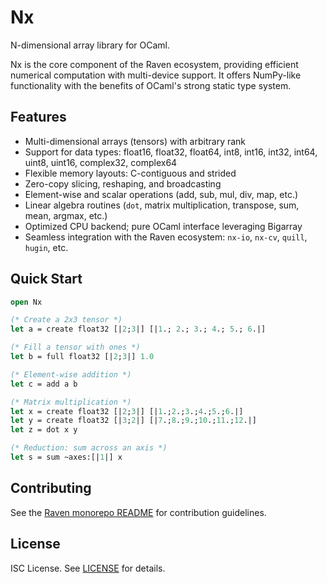 # Nx

N-dimensional array library for OCaml.

Nx is the core component of the Raven ecosystem, providing efficient
numerical computation with multi-device support. It offers NumPy-like
functionality with the benefits of OCaml's strong static type system.

## Features

- Multi-dimensional arrays (tensors) with arbitrary rank
- Support for data types: float16, float32, float64, int8, int16, int32,
  int64, uint8, uint16, complex32, complex64
- Flexible memory layouts: C-contiguous and strided
- Zero-copy slicing, reshaping, and broadcasting
- Element-wise and scalar operations (add, sub, mul, div, map, etc.)
- Linear algebra routines (`dot`, matrix multiplication, transpose,
  sum, mean, argmax, etc.)
- Optimized CPU backend; pure OCaml interface leveraging Bigarray
- Seamless integration with the Raven ecosystem: `nx-io`,
  `nx-cv`, `quill`, `hugin`, etc.

## Quick Start

```ocaml
open Nx

(* Create a 2x3 tensor *)
let a = create float32 [|2;3|] [|1.; 2.; 3.; 4.; 5.; 6.|]

(* Fill a tensor with ones *)
let b = full float32 [|2;3|] 1.0

(* Element-wise addition *)
let c = add a b

(* Matrix multiplication *)
let x = create float32 [|2;3|] [|1.;2.;3.;4.;5.;6.|]
let y = create float32 [|3;2|] [|7.;8.;9.;10.;11.;12.|]
let z = dot x y

(* Reduction: sum across an axis *)
let s = sum ~axes:[|1|] x
```

## Contributing

See the [Raven monorepo README](../README.md) for contribution guidelines.

## License

ISC License. See [LICENSE](../LICENSE) for details.
